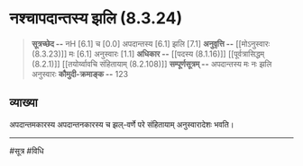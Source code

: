# नश्चापदान्तस्य झलि (8.3.24)
> **सूत्रच्छेद --** नH [6.1] च [0.0] अपदान्तस्य [6.1] झलि [7.1]
> **अनुवृत्ति --** [[मोऽनुस्वारः (8.3.23)]] मः [6.1] अनुस्वारः [1.1]
> **अधिकार --** [[पदस्य (8.1.16)]] [[पूर्वत्रासिद्धम् (8.2.1)]] [[तयोर्य्वावचि संहितायाम्  (8.2.108)]]
> **सम्पूर्णसूत्रम् --** अपदान्तस्य मः नः झलि अनुस्वारः
> **कौमुदी-क्रमाङ्क --** 123

## व्याख्या

अपदान्तमकारस्य अपदान्तनकारस्य च झल्-वर्णे परे संहितायाम् अनुस्वारादेशः भवति।

---
#सूत्र #विधि 